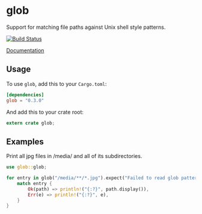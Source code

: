 glob
====

Support for matching file paths against Unix shell style patterns.

[![Build Status](https://dev.azure.com/rust-lang/glob/_apis/build/status/rust-lang-nursery.glob?branchName=master)](https://dev.azure.com/rust-lang/glob/_build/latest?definitionId=20&branchName=master)

[Documentation](https://docs.rs/glob)

## Usage

To use `glob`, add this to your `Cargo.toml`:

```toml
[dependencies]
glob = "0.3.0"
```

And add this to your crate root:

```rust
extern crate glob;
```

## Examples

Print all jpg files in /media/ and all of its subdirectories.

```rust
use glob::glob;

for entry in glob("/media/**/*.jpg").expect("Failed to read glob pattern") {
    match entry {
        Ok(path) => println!("{:?}", path.display()),
        Err(e) => println!("{:?}", e),
    }
}
```
